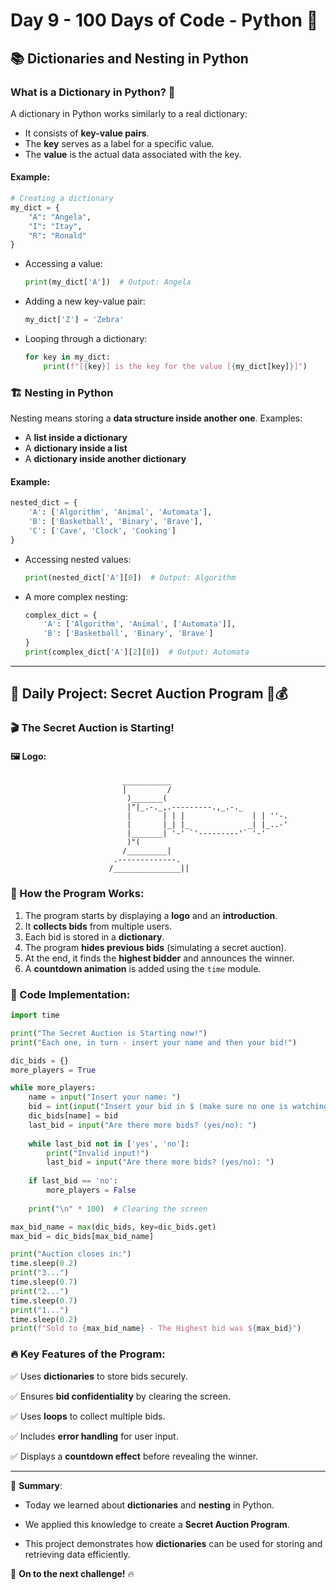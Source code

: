 # Day 9 - 100 Days of Code - Python 🚀

## 📚 Dictionaries and Nesting in Python

### What is a Dictionary in Python? 📖
A dictionary in Python works similarly to a real dictionary:
- It consists of **key-value pairs**.
- The **key** serves as a label for a specific value.
- The **value** is the actual data associated with the key.

#### Example:
```python
# Creating a dictionary
my_dict = {
    "A": "Angela",
    "I": "Itay",
    "R": "Ronald"
}
```
- Accessing a value:
  ```python
  print(my_dict['A'])  # Output: Angela
  ```
- Adding a new key-value pair:
  ```python
  my_dict['Z'] = 'Zebra'
  ```
- Looping through a dictionary:
  ```python
  for key in my_dict:
      print(f"[{key}] is the key for the value [{my_dict[key]}]")
  ```

### 🏗️ Nesting in Python
Nesting means storing a **data structure inside another one**.
Examples:
- A **list inside a dictionary**
- A **dictionary inside a list**
- A **dictionary inside another dictionary**

#### Example:
```python
nested_dict = {
    'A': ['Algorithm', 'Animal', 'Automata'],
    'B': ['Basketball', 'Binary', 'Brave'],
    'C': ['Cave', 'Clock', 'Cooking']
}
```
- Accessing nested values:
  ```python
  print(nested_dict['A'][0])  # Output: Algorithm
  ```
- A more complex nesting:
  ```python
  complex_dict = {
      'A': ['Algorithm', 'Animal', ['Automata']],
      'B': ['Basketball', 'Binary', 'Brave']
  }
  print(complex_dict['A'][2][0])  # Output: Automata
  ```

---

## 🎯 Daily Project: Secret Auction Program 🎩💰

### 🎬 The Secret Auction is Starting!

#### 🖼️ Logo:
```
                         ___________
                         |         /
                          )_______(
                          |"|_.-._,.---------.,_.-._
                          |       | | |               | | ''-.
                          |       |_| |_             _| |_..-'
                          |_______| '-' `'---------'` '-'
                          )"(
                         /_________|
                       .-------------.
                      /_______________||
```

### 🔧 How the Program Works:
1. The program starts by displaying a **logo** and an **introduction**.
2. It **collects bids** from multiple users.
3. Each bid is stored in a **dictionary**.
4. The program **hides previous bids** (simulating a secret auction).
5. At the end, it finds the **highest bidder** and announces the winner.
6. A **countdown animation** is added using the `time` module.

### 📝 Code Implementation:
```python
import time

print("The Secret Auction is Starting now!")
print("Each one, in turn - insert your name and then your bid!")

dic_bids = {}
more_players = True

while more_players:
    name = input("Insert your name: ")
    bid = int(input("Insert your bid in $ (make sure no one is watching): $"))
    dic_bids[name] = bid
    last_bid = input("Are there more bids? (yes/no): ")
    
    while last_bid not in ['yes', 'no']:
        print("Invalid input!")
        last_bid = input("Are there more bids? (yes/no): ")
    
    if last_bid == 'no':
        more_players = False
    
    print("\n" * 100)  # Clearing the screen

max_bid_name = max(dic_bids, key=dic_bids.get)
max_bid = dic_bids[max_bid_name]

print("Auction closes in:")
time.sleep(0.2)
print("3...")
time.sleep(0.7)
print("2...")
time.sleep(0.7)
print("1...")
time.sleep(0.2)
print(f"Sold to {max_bid_name} - The Highest bid was ${max_bid}")
```

### 🔥 Key Features of the Program:
✅ Uses **dictionaries** to store bids securely.

✅ Ensures **bid confidentiality** by clearing the screen.

✅ Uses **loops** to collect multiple bids.

✅ Includes **error handling** for user input.

✅ Displays a **countdown effect** before revealing the winner.


---

🎯 **Summary**:

- Today we learned about **dictionaries** and **nesting** in Python.

- We applied this knowledge to create a **Secret Auction Program**.

- This project demonstrates how **dictionaries** can be used for storing and retrieving data efficiently.


🚀 **On to the next challenge!** 🔥
